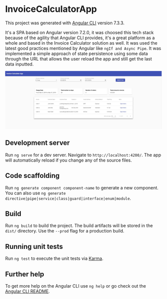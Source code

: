 # InvoiceCalculatorApp

This project was generated with [Angular CLI](https://github.com/angular/angular-cli) version 7.3.3.

It's a SPA based on Angular version 7.2.0, it was choosed this tech stack because of the agility that Angular CLI provides, it's a great platform as a whole and based in the Invoice Calculator solution as well. It was used the latest good practices mentioned by Angular like `ngIf and Async Pipe`. It was implemented a simple approach of state persistence using some data through the URL that allows the user reload the app and still get the last data inputted.

![Screenshot](invoice-app.jpg)

## Development server

Run `ng serve` for a dev server. Navigate to `http://localhost:4200/`. The app will automatically reload if you change any of the source files.

## Code scaffolding

Run `ng generate component component-name` to generate a new component. You can also use `ng generate directive|pipe|service|class|guard|interface|enum|module`.

## Build

Run `ng build` to build the project. The build artifacts will be stored in the `dist/` directory. Use the `--prod` flag for a production build.

## Running unit tests

Run `ng test` to execute the unit tests via [Karma](https://karma-runner.github.io).

## Further help

To get more help on the Angular CLI use `ng help` or go check out the [Angular CLI README](https://github.com/angular/angular-cli/blob/master/README.md).
